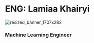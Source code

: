# ENG: Lamiaa Khairyi

![resized_banner_1707x282](https://github.com/user-attachments/assets/f484bc0a-114c-4096-8ac1-9679fa685534)
### Machine Learning Engineer
